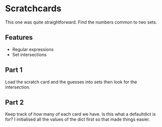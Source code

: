 # Scratchcards

This one was quite straightforward. Find the numbers common to two sets.

## Features
- Regular expressions
- Set intersections


## Part 1
Load the scratch card and the guesses into sets then look for the intersection.


## Part 2
Keep track of how many of each card we have. Is this what a defaultdict is for? I initialised all the values of the dict first
so that made things easier.